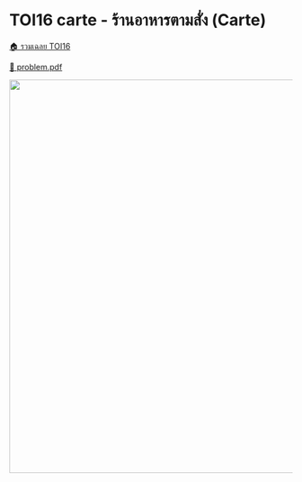 <!-- @codegen_problem begin -->
# TOI16 carte - ร้านอาหารตามสั่ง (Carte)

[🏠 รวมเฉลย TOI16](../)

[💎 problem.pdf](./toi16_carte.pdf)

<img width="700" src="https://github.com/krist7599555/toi/assets/19445033/80c80822-7583-4bcd-a705-dae3eacdee85" />
<!-- @codegen_problem end -->
